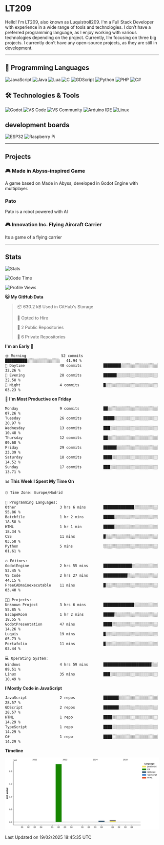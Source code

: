 # LT209

Hello! I'm LT209, also known as Luquistroll209. I'm a Full Stack Developer with experience in a wide range of tools and technologies. I don’t have a preferred programming language, as I enjoy working with various technologies depending on the project. Currently, I’m focusing on three big projects. I currently don’t have any open-source projects, as they are still in development.

---
## 🚀 Programming Languages

![JavaScript](https://img.shields.io/badge/JavaScript-F7DF1E?style=for-the-square&logo=javascript&logoColor=black)
![Java](https://img.shields.io/badge/Java-EA2D2E?style=for-the-square&logo=java&logoColor=white)
![Lua](https://img.shields.io/badge/Lua-2C2D72?style=for-the-square&logo=lua&logoColor=white)
![C](https://img.shields.io/badge/C-00599C?style=for-the-square&logo=c&logoColor=white)
![GDScript](https://img.shields.io/badge/GDScript-478CBF?style=for-the-square&logo=godotengine&logoColor=white)
![Python](https://img.shields.io/badge/Python-3776AB?style=for-the-square&logo=python&logoColor=white)
![PHP](https://img.shields.io/badge/PHP-777BB4?style=for-the-square&logo=php&logoColor=white)
![C#](https://img.shields.io/badge/C%23-239120?style=for-the-square&logo=csharp&logoColor=white)

## 🛠️ Technologies & Tools

![Godot](https://img.shields.io/badge/Godot-478CBF?style=for-the-square&logo=godotengine&logoColor=white)
![VS Code](https://img.shields.io/badge/VS%20Code-007ACC?style=for-the-square&logo=visualstudiocode&logoColor=white)
![VS Community](https://img.shields.io/badge/VS%20Community-5C2D91?style=for-the-square&logo=visualstudio&logoColor=white)
![Arduino IDE](https://img.shields.io/badge/Arduino_IDE-00979D?style=for-the-square&logo=arduino&logoColor=white)
![Linux](https://img.shields.io/badge/Linux-FCC624?style=for-the-square&logo=linux&logoColor=black)

## development boards

![ESP32](https://img.shields.io/badge/ESP32-000000?style=for-the-square&logo=esphome&logoColor=white)
![Raspberry Pi](https://img.shields.io/badge/Raspberry_Pi-C51A4A?style=for-the-square&logo=raspberrypi&logoColor=white)



---
## Projects

### 🎮 Made in Abyss-inspired Game
A game based on Made in Abyss, developed in Godot Engine with multiplayer.

### Pato
Pato is a robot powered with AI

### 🎮 Innovation Inc. Flying Aircraft Carrier
Its a game of a flying carrier 

---
## Stats

![Stats](https://github-readme-stats.vercel.app/api?username=Luquistroll209&show_icons=true&theme=radical)

<!--START_SECTION:waka-->
![Code Time](http://img.shields.io/badge/Code%20Time-36%20hrs%2052%20mins-blue)

![Profile Views](http://img.shields.io/badge/Profile%20Views-26-blue)

**🐱 My GitHub Data** 

> 📦 630.2 kB Used in GitHub's Storage 
 > 
> 💼 Opted to Hire
 > 
> 📜 2 Public Repositories 
 > 
> 🔑 6 Private Repositories 
 > 
**I'm an Early 🐤** 

```text
🌞 Morning                52 commits          ██████████░░░░░░░░░░░░░░░   41.94 % 
🌆 Daytime                40 commits          ████████░░░░░░░░░░░░░░░░░   32.26 % 
🌃 Evening                28 commits          ██████░░░░░░░░░░░░░░░░░░░   22.58 % 
🌙 Night                  4 commits           █░░░░░░░░░░░░░░░░░░░░░░░░   03.23 % 
```
📅 **I'm Most Productive on Friday** 

```text
Monday                   9 commits           ██░░░░░░░░░░░░░░░░░░░░░░░   07.26 % 
Tuesday                  26 commits          █████░░░░░░░░░░░░░░░░░░░░   20.97 % 
Wednesday                13 commits          ███░░░░░░░░░░░░░░░░░░░░░░   10.48 % 
Thursday                 12 commits          ██░░░░░░░░░░░░░░░░░░░░░░░   09.68 % 
Friday                   29 commits          ██████░░░░░░░░░░░░░░░░░░░   23.39 % 
Saturday                 18 commits          ████░░░░░░░░░░░░░░░░░░░░░   14.52 % 
Sunday                   17 commits          ███░░░░░░░░░░░░░░░░░░░░░░   13.71 % 
```


📊 **This Week I Spent My Time On** 

```text
🕑︎ Time Zone: Europe/Madrid

💬 Programming Languages: 
Other                    3 hrs 6 mins        ██████████████░░░░░░░░░░░   55.86 % 
Batchfile                1 hr 2 mins         █████░░░░░░░░░░░░░░░░░░░░   18.58 % 
HTML                     1 hr 1 min          █████░░░░░░░░░░░░░░░░░░░░   18.34 % 
CSS                      11 mins             █░░░░░░░░░░░░░░░░░░░░░░░░   03.58 % 
Python                   5 mins              ░░░░░░░░░░░░░░░░░░░░░░░░░   01.61 % 

🔥 Editors: 
GodotEngine              2 hrs 55 mins       █████████████░░░░░░░░░░░░   52.45 % 
VS Code                  2 hrs 27 mins       ███████████░░░░░░░░░░░░░░   44.15 % 
FreeCADmainexecutable    11 mins             █░░░░░░░░░░░░░░░░░░░░░░░░   03.40 % 

🐱‍💻 Projects: 
Unknown Project          3 hrs 6 mins        ██████████████░░░░░░░░░░░   55.85 % 
EscapeRoom               1 hr 2 mins         █████░░░░░░░░░░░░░░░░░░░░   18.55 % 
GodotPresentation        47 mins             ████░░░░░░░░░░░░░░░░░░░░░   14.26 % 
Luquis                   19 mins             █░░░░░░░░░░░░░░░░░░░░░░░░   05.73 % 
Portafolio               11 mins             █░░░░░░░░░░░░░░░░░░░░░░░░   03.44 % 

💻 Operating System: 
Windows                  4 hrs 59 mins       ██████████████████████░░░   89.51 % 
Linux                    35 mins             ███░░░░░░░░░░░░░░░░░░░░░░   10.49 % 
```

**I Mostly Code in JavaScript** 

```text
JavaScript               2 repos             ███████░░░░░░░░░░░░░░░░░░   28.57 % 
GDScript                 2 repos             ███████░░░░░░░░░░░░░░░░░░   28.57 % 
HTML                     1 repo              ████░░░░░░░░░░░░░░░░░░░░░   14.29 % 
TypeScript               1 repo              ████░░░░░░░░░░░░░░░░░░░░░   14.29 % 
C#                       1 repo              ████░░░░░░░░░░░░░░░░░░░░░   14.29 % 
```



**Timeline**

![Lines of Code chart](https://raw.githubusercontent.com/Luquistroll209/Luquistroll209/main/assets/bar_graph.png)


 Last Updated on 19/02/2025 18:45:35 UTC
<!--END_SECTION:waka-->

